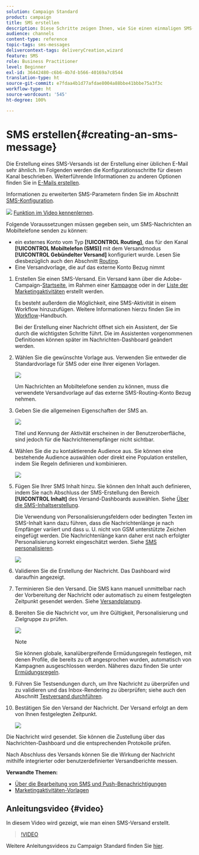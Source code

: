 ```yaml
---
solution: Campaign Standard
product: campaign
title: SMS erstellen
description: Diese Schritte zeigen Ihnen, wie Sie einen einmaligen SMS-Versand mit Adobe Campaign erstellen können.
audience: channels
content-type: reference
topic-tags: sms-messages
delivercontext-tags: deliveryCreation,wizard
feature: SMS
role: Business Practitioner
level: Beginner
exl-id: 36442480-c6b6-4b7d-b566-40169a7c8544
translation-type: ht
source-git-commit: e7fdaa4b1d77afdae8004a88bbe41bbbe75a3f3c
workflow-type: ht
source-wordcount: '545'
ht-degree: 100%

---
```


# SMS erstellen{#creating-an-sms-message}

Die Erstellung eines SMS-Versands ist der Erstellung einer üblichen E-Mail sehr ähnlich. Im Folgenden werden die Konfigurationsschritte für diesen Kanal beschrieben. Weiterführende Informationen zu anderen Optionen finden Sie in [E-Mails erstellen](../../channels/using/creating-an-email.md).

Informationen zu erweiterten SMS-Parametern finden Sie im Abschnitt [SMS-Konfiguration](../../administration/using/configuring-sms-channel.md).

![](assets/do-not-localize/how-to-video.png) [Funktion im Video kennenlernen](#video).

Folgende Voraussetzungen müssen gegeben sein, um SMS-Nachrichten an Mobiltelefone senden zu können:

* ein externes Konto vom Typ **[!UICONTROL Routing]**, das für den Kanal **[!UICONTROL Mobiltelefon (SMS)]** mit dem Versandmodus **[!UICONTROL Gebündelter Versand]** konfiguriert wurde. Lesen Sie diesbezüglich auch den Abschnitt [Routing](../../administration/using/configuring-sms-channel.md#defining-an-sms-routing).
* Eine Versandvorlage, die auf das externe Konto Bezug nimmt

1. Erstellen Sie einen SMS-Versand. Ein Versand kann über die Adobe-Campaign-[Startseite](../../start/using/interface-description.md#home-page), im Rahmen einer [Kampagne](../../start/using/marketing-activities.md#creating-a-marketing-activity) oder in der [Liste der Marketingaktivitäten](../../start/using/programs-and-campaigns.md#creating-a-campaign) erstellt werden.

   Es besteht außerdem die Möglichkeit, eine SMS-Aktivität in einem Workflow hinzuzufügen. Weitere Informationen hierzu finden Sie im [Workflow](../../automating/using/sms-delivery.md)-Handbuch.

   Bei der Erstellung einer Nachricht öffnet sich ein Assistent, der Sie durch die wichtigsten Schritte führt. Die im Assistenten vorgenommenen Definitionen können später im Nachrichten-Dashboard geändert werden.

1. Wählen Sie die gewünschte Vorlage aus. Verwenden Sie entweder die Standardvorlage für SMS oder eine Ihrer eigenen Vorlagen.

   ![](assets/sms_creation_1.png)

   Um Nachrichten an Mobiltelefone senden zu können, muss die verwendete Versandvorlage auf das externe SMS-Routing-Konto Bezug nehmen.

1. Geben Sie die allgemeinen Eigenschaften der SMS an.

   ![](assets/sms_creation_2.png)

   Titel und Kennung der Aktivität erscheinen in der Benutzeroberfläche, sind jedoch für die Nachrichtenempfänger nicht sichtbar.

1. Wählen Sie die zu kontaktierende Audience aus. Sie können eine bestehende Audience auswählen oder direkt eine Population erstellen, indem Sie Regeln definieren und kombinieren.

   ![](assets/sms_creation_3.png)

1. Fügen Sie Ihrer SMS Inhalt hinzu. Sie können den Inhalt auch definieren, indem Sie nach Abschluss der SMS-Erstellung den Bereich **[!UICONTROL Inhalt]** des Versand-Dashboards auswählen. Siehe [Über die SMS-Inhaltserstellung](../../channels/using/about-sms-and-push-content-design.md).

   Die Verwendung von Personalisierungsfeldern oder bedingten Texten im SMS-Inhalt kann dazu führen, dass die Nachrichtenlänge je nach Empfänger variiert und dass u. U. nicht von GSM unterstützte Zeichen eingefügt werden. Die Nachrichtenlänge kann daher erst nach erfolgter Personalisierung korrekt eingeschätzt werden. Siehe [SMS personalisieren](../../channels/using/personalizing-sms-messages.md).

   ![](assets/sms_creation_4.png)

1. Validieren Sie die Erstellung der Nachricht. Das Dashboard wird daraufhin angezeigt.
1. Terminieren Sie den Versand. Die SMS kann manuell unmittelbar nach der Vorbereitung der Nachricht oder automatisch zu einem festgelegten Zeitpunkt gesendet werden. Siehe [Versandplanung](../../sending/using/about-scheduling-messages.md).
1. Bereiten Sie die Nachricht vor, um ihre Gültigkeit, Personalisierung und Zielgruppe zu prüfen.

   ![](assets/sms_creation_6.png)

   >[!NOTE]
   >
   >Sie können globale, kanalübergreifende Ermüdungsregeln festlegen, mit denen Profile, die bereits zu oft angesprochen wurden, automatisch von Kampagnen ausgeschlossen werden. Näheres dazu finden Sie unter [Ermüdungsregeln](../../sending/using/fatigue-rules.md).

1. Führen Sie Testsendungen durch, um Ihre Nachricht zu überprüfen und zu validieren und das Inbox-Rendering zu überprüfen; siehe auch den Abschnitt [Testversand durchführen](../../sending/using/sending-proofs.md).
1. Bestätigen Sie den Versand der Nachricht. Der Versand erfolgt an dem von Ihnen festgelegten Zeitpunkt.

   ![](assets/sms_creation_7.png)

Die Nachricht wird gesendet. Sie können die Zustellung über das Nachrichten-Dashboard und die entsprechenden Protokolle prüfen.

Nach Abschluss des Versands können Sie die Wirkung der Nachricht mithilfe integrierter oder benutzerdefinierter Versandberichte messen.

**Verwandte Themen:**

* [Über die Bearbeitung von SMS und Push-Benachrichtigungen](../../channels/using/about-sms-and-push-content-design.md)
* [Marketingaktivitäten-Vorlagen](../../start/using/marketing-activity-templates.md)

## Anleitungsvideo {#video}

In diesem Video wird gezeigt, wie man einen SMS-Versand erstellt.

>[!VIDEO](https://video.tv.adobe.com/v/25265/?quality=12)

Weitere Anleitungsvideos zu Campaign Standard finden Sie [hier](https://experienceleague.adobe.com/docs/campaign-standard-learn/tutorials/overview.html?lang=de).
